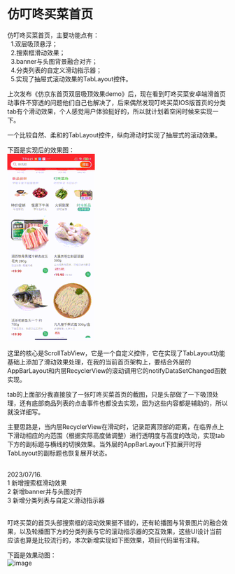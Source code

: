 # 仿叮咚买菜首页
仿叮咚买菜首页，主要功能点有：<br>&nbsp; 1.双层吸顶悬浮；<br>&nbsp; 2.搜索框滑动效果；<br>&nbsp; 3.banner与头图背景融合对齐；<br>&nbsp; 4.分类列表的自定义滑动指示器；<br>&nbsp; 5.实现了抽屉式滚动效果的TabLayout控件。

上次发布《仿京东首页双层吸顶效果demo》后，现在看到叮咚买菜安卓端滑首页动事件不穿透的问题他们自己也解决了，后来偶然发现叮咚买菜IOS版首页的分类tab有个滑动效果，个人感觉用户体验挺好的，所以就计划着空闲时候来实现一下。

一个比较自然、柔和的TabLayout控件，纵向滑动时实现了抽屉式的滚动效果。

下面是实现后的效果图：<br>
![image](https://github.com/weioule/ScrollTabDemo/blob/main/app/img/gif_img.gif)&nbsp;&nbsp;

这里的核心是ScrollTabView，它是一个自定义控件，它在实现了TabLayout功能基础上添加了滑动效果处理，在我的当前首页架构上，要结合外层的AppBarLayout和内层RecyclerView的滚动调用它的notifyDataSetChanged函数实现。

tab的上面部分我直接放了一张叮咚买菜首页的截图，只是头部做了一下吸顶处理，还有底部商品列表的点击事件也都没去实现，因为这些内容都是辅助的，所以就没详细写。

主要思路是，当内层RecyclerView在滑动时，记录距离顶部的距离，在临界点上下滑动相应的内范围（根据实际高度做调整）进行透明度与高度的改动，实现tab下方的副标题与横线的切换效果。当外层的AppBarLayout下拉展开时将TabLayout的副标题也恢复展开状态。

<br>
2023/07/16.<br>
1 新增搜索框滑动效果<br>
2 新增banner并与头图对齐<br>
3 新增分类列表与自定义滑动指示器<br><br>

叮咚买菜的首页头部搜索框的滚动效果挺不错的，还有轮播图与背景图片的融合效果，以及轮播图下方的分类列表与它的滚动指示器的交互效果，这些UI设计当前应该也算是比较流行的，本次新增实现如下图效果，项目代码里有注释。

下面是效果动图：
<br>
![image](https://github.com/weioule/ScrollTabDemo/blob/main/app/img/sample_img.gif)


